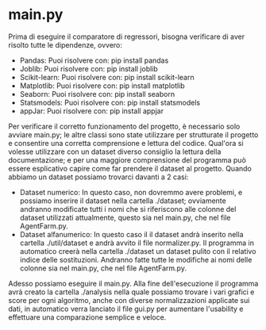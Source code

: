 # main.py
Prima di eseguire il comparatore di regressori, bisogna verificare di aver risolto tutte le dipendenze, ovvero:
- Pandas: Puoi risolvere con: pip install pandas
- Joblib: Puoi risolvere con: pip install joblib
- Scikit-learn: Puoi risolvere con: pip install scikit-learn
- Matplotlib: Puoi risolvere con: pip install matplotlib
- Seaborn: Puoi risolvere con: pip install seaborn
- Statsmodels: Puoi risolvere con: pip install statsmodels
- appJar: Puoi risolvere con: pip install appjar

Per verificare il corretto funzionamento del progetto, è necessario solo avviare main.py; le altre classi sono state utilizzare per strutturate il progetto e consentire una corretta comprensione e lettura del codice.
Qual'ora si volesse utilizzare con un dataset diverso consiglio la lettura della documentazione; e per una maggiore comprensione del programma può essere esplicativo capire come far prendere il dataset al progetto. Quando abbiamo un dataset possiamo trovarci davanti a 2 casi:
- Dataset numerico: In questo caso, non dovremmo avere problemi, e possiamo inserire il dataset nella cartella ./dataset; ovviamente andranno modificate tutti i nomi che si riferiscono alle colonne del dataset utilizzati attualmente, questo sia nel main.py, che nel file AgentFarm.py.
- Dataset alfanumerico: In questo caso il il dataset andrà inserito nella cartella ./util/dataset e andrà avvito il file normalizer.py. Il programma in automatico creerà nella cartella ./dataset un dataset pulito con il relativo indice delle sostituzioni. Andranno fatte tutte le modifiche ai nomi delle colonne sia nel main.py, che nel file AgentFarm.py.

Adesso possiamo eseguire il main.py. Alla fine dell'esecuzione il programma avrà creato la cartella ./analysis nella quale possiamo trovare i vari grafici e score per ogni algoritmo, anche con diverse normalizzazioni applicate sui dati, in automatico verra lanciato il file gui.py per aumentare l'usability e effettuare una comparazione semplice e veloce.
